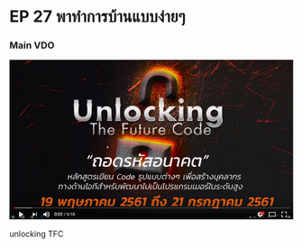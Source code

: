 # EP 27 พาทำการบ้านแบบง่ายๆ

### Main VDO
[![](images/EP24/items.PNG)](https://www.facebook.com/digitalthailandclub/videos/428446870967458/)

unlocking TFC